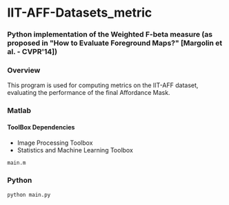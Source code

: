 # IIT-AFF-Datasets_metric

### Python implementation of the Weighted F-beta measure (as proposed in "How to Evaluate Foreground Maps?" [Margolin et al. - CVPR'14])

### Overview
This program is used for computing metrics on the IIT-AFF dataset, evaluating the performance of the final Affordance Mask.

### Matlab
#### ToolBox Dependencies
* Image Processing Toolbox
* Statistics and Machine Learning Toolbox

```bash
main.m
```

### Python
```bash
python main.py
```

